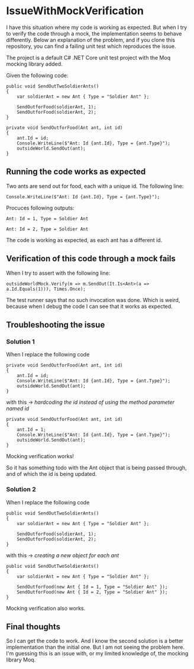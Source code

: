 # IssueWithMockVerification

I have this situation where my code is working as expected. But when I try to verify the code through a mock, the implementation seems to behave differently. Below an explanation of the problem, and if you clone this repository, you can find a failing unit test which reproduces the issue.

The project is a default C# .NET Core unit test project with the Moq mocking library added.

Given the following code:

```
public void SendOutTwoSoldierAnts()
{
    var soldierAnt = new Ant { Type = "Soldier Ant" };

    SendOutforFood(soldierAnt, 1);
    SendOutforFood(soldierAnt, 2);
}

private void SendOutforFood(Ant ant, int id)
{
    ant.Id = id;
    Console.WriteLine($"Ant: Id {ant.Id}, Type = {ant.Type}");
    outsideWorld.SendOut(ant);
}
```

## Running the code works as expected

Two ants are send out for food, each with a unique id. The following line:
```
Console.WriteLine($"Ant: Id {ant.Id}, Type = {ant.Type}");
```
Procuces following outputs:

`Ant: Id = 1, Type = Soldier Ant`

`Ant: Id = 2, Type = Soldier Ant`

The code is working as expected, as each ant has a different id.

## Verification of this code through a mock fails

When I try to assert with the following line:
```
outsideWorldMock.Verify(m => m.SendOut(It.Is<Ant>(a => a.Id.Equals(1))), Times.Once);
```
The test runner says that no such invocation was done. Which is weird, because when I debug the code I can see that it works as expected.

## Troubleshooting the issue
### Solution 1
When I replace the following code 
```
private void SendOutforFood(Ant ant, int id)
{
    ant.Id = id;
    Console.WriteLine($"Ant: Id {ant.Id}, Type = {ant.Type}");
    outsideWorld.SendOut(ant);
}
```
with this -> _hardcoding the id instead of using the method parameter named id_
```
private void SendOutforFood(Ant ant, int id)
{
    ant.Id = 1;
    Console.WriteLine($"Ant: Id {ant.Id}, Type = {ant.Type}");
    outsideWorld.SendOut(ant);
}
```
Mocking verification works!

So it has something todo with the Ant object that is being passed through, and of which the id is being updated.

### Solution 2
When I replace the following code
```
public void SendOutTwoSoldierAnts()
{
    var soldierAnt = new Ant { Type = "Soldier Ant" };

    SendOutforFood(soldierAnt, 1);
    SendOutforFood(soldierAnt, 2);
}
```
with this -> _creating a new object for each ant_
```
public void SendOutTwoSoldierAnts()
{
    var soldierAnt = new Ant { Type = "Soldier Ant" };

    SendOutforFood(new Ant { Id = 1, Type = "Soldier Ant" });
    SendOutforFood(new Ant { Id = 2, Type = "Soldier Ant" });
}
```
Mocking verification also works.

## Final thoughts

So I can get the code to work. And I know the second solution is a better implementation than the initial one. But I am not seeing the problem here. I'm guessing this is an issue with, or my limited knowledge of, the mocking library Moq.